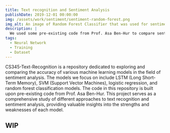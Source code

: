 ```yaml
---
title: Text recognition and Sentiment Analysis
publishDate: 2019-12-01 00:00:00
img: /assets/work/sentiment/sentiment-random-forest.png
img_alt: An image of Random Forest Classifier that was used for sentiment analysis.
description: |
  We used some pre-existing code from Prof. Asa Ben-Hur to compare sentiment analysis accuracy between LSTM, SVM, logistic regression, and random forest classification models.
tags:
  - Neural Network
  - Training
  - Dataset
---
```


<!-- <img src="/assets/work/sentiment/sentiment-random-forest.png" width="726" height="799"
  alt="An image of Random Forest Classifier that was used for sentiment analysis."
> -->

CS345-Text-Recognition is a repository dedicated to exploring and comparing the accuracy of various machine learning models in the field of sentiment analysis. The models we focus on include LSTM (Long Short-Term Memory), SVM (Support Vector Machines), logistic regression, and random forest classification models. The code in this repository is built upon pre-existing code from Prof. Asa Ben-Hur. This project serves as a comprehensive study of different approaches to text recognition and sentiment analysis, providing valuable insights into the strengths and weaknesses of each model.

## WIP